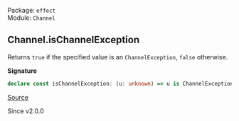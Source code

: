 Package: `effect`<br />
Module: `Channel`<br />

## Channel.isChannelException

Returns `true` if the specified value is an `ChannelException`, `false`
otherwise.

**Signature**

```ts
declare const isChannelException: (u: unknown) => u is ChannelException<unknown>
```

[Source](https://github.com/Effect-TS/effect/tree/main/packages/effect/src/Channel.ts#L2355)

Since v2.0.0